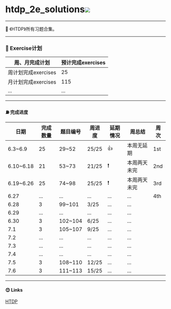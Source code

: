 # htdp_2e_solutions<img src="https://img.shields.io/badge/htdp-solutions-blue"> 

-------------------------------------------

  💬 《HTDP》所有习题合集。

---------------------------------------------------------

###  🚩 Exercise计划

| 周、月完成计划      | 预计完成exercises |
| ------------------- | ----------------- |
| 周计划完成exercises | 25                |
| 月计划完成exercises | 115               |
| ...                 | ...               |



--------------------------------------------------------------------------------------

####  ⛽ 完成进度

| 日期 | 完成数量 | 题目编号 | 周进度 | 延期情况 | 周总结 |  周次|
| ---- | -------- | -------- | -------- | -------- | -------- | -------- |
| 6.3~6.9 | 25 | 29~52 | 25/25 | 👍 | 本周无延期 | 1st |
| 6.10~6.18 | 21 | 53~73 | 21/25 | ❗ | 本周两天未完 | 2nd |
| 6.19~6.26 | 25 | 74~98 | 25/25 | ❗ | 本周两天未完 | 3rd |
| 6.27 | ... | ... | ... | ... | ... | 4th |
| 6.28 | 3 | 99~101 | 3/25 | ... | ... | |
| 6.29 | ... | ... | ... | ... | ... | |
| 6.30 | 3 | 102~104 | 6/25 | ... | ... | |
| 7.1 | 3 | 105~107 | 9/25 | ... | ... | |
| 7.2 | ... | ...  | ...  | ... | ...  | |
| 7.3| ... | ...  | ...  | ... | ...  | |
| 7.4 | ... | ...  | ...  | ... | ...  | |
| 7.5 | 3 | 108~110  | 12/25  | ... | ...  | |
| 7.6 | 3 | 111~113 | 15/25 | ... | ... | |

----------------------------------------------------------------

####  😊 Links

[HTDP](https://htdp.org/2019-02-24/	"htdp")



